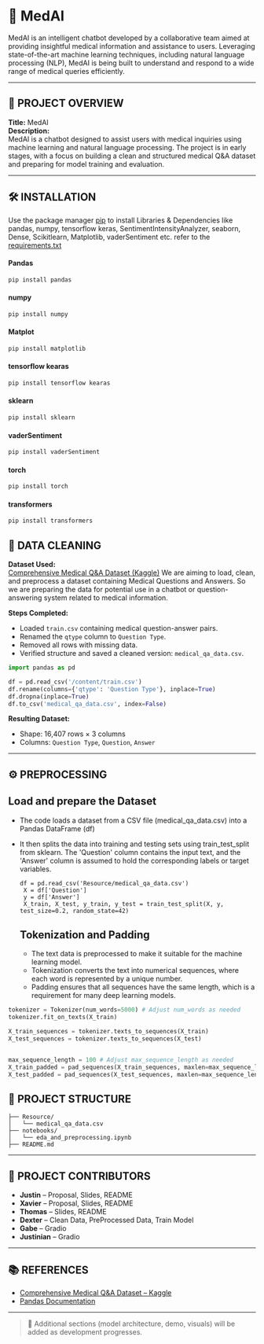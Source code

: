 # 🧠 MedAI

MedAI is an intelligent chatbot developed by a collaborative team aimed at providing insightful medical information and assistance to users. Leveraging state-of-the-art machine learning techniques, including natural language processing (NLP), MedAI is being built to understand and respond to a wide range of medical queries efficiently.

---

## 📘 PROJECT OVERVIEW

**Title:** MedAI  
**Description:**  
MedAI is a chatbot designed to assist users with medical inquiries using machine learning and natural language processing. The project is in early stages, with a focus on building a clean and structured medical Q&A dataset and preparing for model training and evaluation.

---

## 🛠️ INSTALLATION

Use the package manager [pip](https://pip.pypa.io/en/stable/) to install Libraries & Dependencies like pandas, numpy, tensorflow keras, SentimentIntensityAnalyzer, seaborn, Dense, Scikitlearn, Matplotlib, vaderSentiment etc. refer to the [requirements.txt](https://github.com/deondrae4088/WebMd_chat/blob/main/Code/requirements.txt)

#### Pandas

```bash
pip install pandas
```

#### numpy

```bash
pip install numpy
```

#### Matplot

```bash
pip install matplotlib
```

#### tensorflow kearas

```bash
pip install tensorflow kearas
```

#### sklearn

```bash
pip install sklearn
```

#### vaderSentiment

```bash
pip install vaderSentiment
```

#### torch

```bash
pip install torch
```

#### transformers

```bash
pip install transformers
```

## 🧹 DATA CLEANING

**Dataset Used:**  
[Comprehensive Medical Q&A Dataset (Kaggle)](https://www.kaggle.com/datasets/thedevastator/comprehensive-medical-q-a-dataset/data)
 We are aiming to load, clean, and preprocess a dataset containing Medical Questions and Answers. So we are preparing the data for potential use in a chatbot or question-answering system related to medical information.

**Steps Completed:**

- Loaded `train.csv` containing medical question-answer pairs.
- Renamed the `qtype` column to `Question Type`.
- Removed all rows with missing data.
- Verified structure and saved a cleaned version: `medical_qa_data.csv`.

```python
import pandas as pd

df = pd.read_csv('/content/train.csv')
df.rename(columns={'qtype': 'Question Type'}, inplace=True)
df.dropna(inplace=True)
df.to_csv('medical_qa_data.csv', index=False)
```

**Resulting Dataset:**  
- Shape: 16,407 rows × 3 columns  
- Columns: `Question Type`, `Question`, `Answer`

---
## ⚙️ PREPROCESSING

## Load and prepare the Dataset ##

- The code loads a dataset from a CSV file (medical_qa_data.csv) into a Pandas DataFrame (df)
- It then splits the data into training and testing sets using train_test_split from sklearn. The 'Question' column contains the input text, and the 'Answer' column is assumed to hold the corresponding labels or target variables.

  ```pytthon
  df = pd.read_csv('Resource/medical_qa_data.csv')
   X = df['Question']  
   y = df['Answer']    
   X_train, X_test, y_train, y_test = train_test_split(X, y, test_size=0.2, random_state=42)
  ```

  ## Tokenization and Padding ##

  - The text data is preprocessed to make it suitable for the machine learning model.
  - Tokenization converts the text into numerical sequences, where each word is represented by a unique number.
  - Padding ensures that all sequences have the same length, which is a requirement for many deep learning models.

```python
tokenizer = Tokenizer(num_words=5000) # Adjust num_words as needed
tokenizer.fit_on_texts(X_train)

X_train_sequences = tokenizer.texts_to_sequences(X_train)
X_test_sequences = tokenizer.texts_to_sequences(X_test)


max_sequence_length = 100 # Adjust max_sequence_length as needed
X_train_padded = pad_sequences(X_train_sequences, maxlen=max_sequence_length)
X_test_padded = pad_sequences(X_test_sequences, maxlen=max_sequence_length)
```

## 📁 PROJECT STRUCTURE

```
├── Resource/
│   └── medical_qa_data.csv
├── notebooks/
│   └── eda_and_preprocessing.ipynb
├── README.md
```

---

## 👥 PROJECT CONTRIBUTORS

- **Justin** – Proposal, Slides, README  
- **Xavier** – Proposal, Slides, README  
- **Thomas** – Slides, README  
- **Dexter** – Clean Data, PreProcessed Data, Train Model  
- **Gabe** – Gradio  
- **Justinian** – Gradio

---

## 📚 REFERENCES

- [Comprehensive Medical Q&A Dataset – Kaggle](https://www.kaggle.com/datasets/thedevastator/comprehensive-medical-q-a-dataset/data)
- [Pandas Documentation](https://pandas.pydata.org/)

---

> 🔧 Additional sections (model architecture, demo, visuals) will be added as development progresses.
